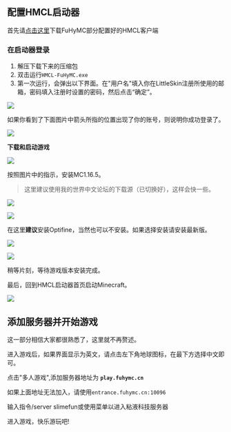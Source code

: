 ## 配置HMCL启动器

首先请[点击这里](https://cdn.jsdelivr.net/gh/dixiatielu/fuhymc-docs/.gitbook/assets/FuHyMC.zip)下载FuHyMC部分配置好的HMCL客户端

### 在启动器登录

1. 解压下载下来的压缩包
2. 双击运行`HMCL-FuHyMC.exe`
3. 第一次运行，会弹出以下界面。在"用户名"填入你在LittleSkin注册所使用的邮箱，密码填入注册时设置的密码，然后点击“确定”。

![](https://cdn.jsdelivr.net/gh/dixiatielu/fuhymc-docs/.gitbook/assets/image%20%283%29.png)

如果你看到了下面图片中箭头所指的位置出现了你的账号，则说明你成功登录了。

![](https://cdn.jsdelivr.net/gh/dixiatielu/fuhymc-docs/.gitbook/assets/image%20%281%29.png)

**下载和启动游戏**

![](https://cdn.jsdelivr.net/gh/dixiatielu/fuhymc-docs/.gitbook/assets/xia-zai-he-qi-dong-you-xi-1.png)

按照图片中的指示，安装MC1.16.5。

> 这里建议使用我的世界中文论坛的下载源（已切换好），这样会快一些。

![](https://cdn.jsdelivr.net/gh/dixiatielu/fuhymc-docs/.gitbook/assets/chossing-version.png)

![](https://cdn.jsdelivr.net/gh/dixiatielu/fuhymc-docs/.gitbook/assets/xia-zai-he-qi-dong-you-xi-3.png)

在这里**建议**安装Optifine，当然也可以不安装。如果选择安装请安装最新版。

![](https://cdn.jsdelivr.net/gh/dixiatielu/fuhymc-docs/.gitbook/assets/xia-zai-he-qi-dong-you-xi-4.png)

![](https://cdn.jsdelivr.net/gh/dixiatielu/fuhymc-docs/.gitbook/assets/xia-zai-he-qi-dong-you-xi-5.png)

稍等片刻，等待游戏版本安装完成。

最后，回到HMCL启动器首页启动Minecraft。

![](https://cdn.jsdelivr.net/gh/dixiatielu/fuhymc-docs/.gitbook/assets/qi-dong-you-xi.png)

## 添加服务器并开始游戏

这一部分相信大家都很熟悉了，这里就不再赘述。

进入游戏后，如果界面显示为英文，请点击左下角地球图标，在最下方选择中文即可。

点击"多人游戏",添加服务器地址为 **`play.fuhymc.cn`**

如果上面地址无法加入，请使用`entrance.fuhymc.cn:10096`

输入指令/server slimefun或使用菜单以进入粘液科技服务器

进入游戏，快乐游玩吧!